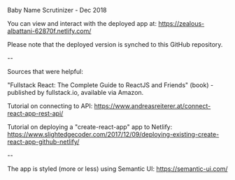 Baby Name Scrutinizer - Dec 2018

You can view and interact with the deployed app at: https://zealous-albattani-62870f.netlify.com/

Please note that the deployed version is synched to this GitHub repository.

--

Sources that were helpful:

"Fullstack React: The Complete Guide to ReactJS and Friends" (book) - published by fullstack.io, available via Amazon.

Tutorial on connecting to API: https://www.andreasreiterer.at/connect-react-app-rest-api/

Tutorial on deploying a "create-react-app" app to Netlify: https://www.slightedgecoder.com/2017/12/09/deploying-existing-create-react-app-github-netlify/

--

The app is styled (more or less) using Semantic UI:
https://semantic-ui.com/
